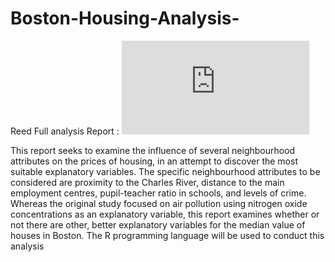 # Boston-Housing-Analysis-

Reed Full analysis Report : ![Report](https://github.com/Jaisood08/Boston-Housing-Analysis-/blob/main/Report.pdf)

This report seeks to examine the influence of several neighbourhood attributes on the prices of housing, in an attempt to discover the most suitable explanatory variables. The specific neighbourhood attributes to be considered are proximity to the Charles River, distance to the main employment centres, pupil-teacher ratio in schools, and levels of crime. Whereas the original study focused on air pollution using nitrogen oxide concentrations as an explanatory variable, this report examines whether or not there are other, better explanatory variables for the median value of houses in Boston. The R programming language will be used to conduct this analysis

